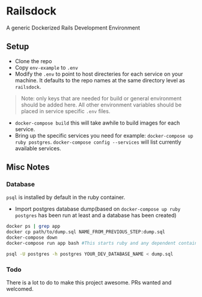 # Railsdock

A generic Dockerized Rails Development Environment

## Setup

* Clone the repo
* Copy `env-example` to `.env`
* Modify the `.env` to point to host directeries for each service on your machine. It defaults to the repo names at the same directory level as `railsdock`.
> Note: only keys that are needed for build or general environment should be added here. All other environment variables should be placed in service specific `.env` files.
* `docker-compose build` this will take awhile to build images for each service.
* Bring up the specific services you need for example: `docker-compose up ruby postgres`. `docker-compose config --services` will list currently available services.

## Misc Notes

### Database
`psql` is installed by default in the ruby container.

* Import postgres database dump(based on `docker-compose up ruby postgres` has been run at least and a database has been created)

```sh
docker ps | grep app
docker cp path/to/dump.sql NAME_FROM_PREVIOUS_STEP:dump.sql
docker-compose down
docker-compose run app bash #This starts ruby and any dependent containers.

psql -U postgres -h postgres YOUR_DEV_DATABASE_NAME < dump.sql
```

### Todo

There is a lot to do to make this project awesome. PRs wanted and welcomed.
